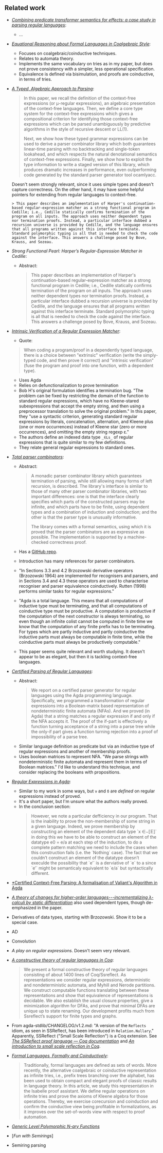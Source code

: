 ## Related work

*   [*Combining predicate transformer semantics for effects: a case study in parsing regular languages*]\:
    *   ...

*   [*Equational Reasoning about Formal Languages in Coalgebraic Style*]\:
    *   Focuses on coalgebraic/coinductive techniques.
    *   Relates to automata theory.
    *   Implements the same vocabulary on tries as in my paper, but does not prove consistency with a simpler, less operational specification.
    *   Equivalence is defined via bisimulation, and proofs are coinductive, in terms of tries.

*   [*A Typed, Algebraic Approach to Parsing*]\:

    <blockquote>
    In this paper, we recall the definition of the context-free expressions (or μ-regular expressions), an algebraic presentation of the context-free languages. Then, we define a core type system for the context-free expressions which gives a compositional criterion for identifying those context-free expressions which can be parsed unambiguously by predictive algorithms in the style of recursive descent or LL(1).

    Next, we show how these typed grammar expressions can be used to derive a parser combinator library which both guarantees linear-time parsing with no backtracking and single-token lookahead, and which respects the natural denotational semantics of context-free expressions. Finally, we show how to exploit the type information to write a staged version of this library, which produces dramatic increases in performance, even outperforming code generated by the standard parser generator tool ocamlyacc.
    </blockquote>

    Doesn't seem strongly relevant, since it uses simple types and doesn't capture correctness.
    On the other hand, it may have some helpful pointers for extending from regular languages to context-free.

        > This paper describes an implementation of Harper's continuation-based regular-expression matcher as a strong functional program in Cedille; i.e., Cedille statically confirms termination of the program on all inputs. The approach uses neither dependent types nor termination proofs. Instead, a particular interface dubbed a recursion universe is provided by Cedille, and the language ensures that all programs written against this interface terminate. Standard polymorphic typing is all that is needed to check the code against the interface. This answers a challenge posed by Bove, Krauss, and Sozeau.

*   *Strong Functional Pearl: Harper’s Regular-Expression Matcher in Cedille*:
    *   Abstract:
        > This paper describes an implementation of Harper's continuation-based regular-expression matcher as a strong functional program in Cedille; i.e., Cedille statically confirms termination of the program on all inputs. The approach uses neither dependent types nor termination proofs. Instead, a particular interface dubbed a recursion universe is provided by Cedille, and the language ensures that all programs written against this interface terminate. Standard polymorphic typing is all that is needed to check the code against the interface. This answers a challenge posed by Bove, Krauss, and Sozeau.

*   [*Intrinsic Verification of a Regular Expression Matcher*]\:

    *  Quote:
    > When coding a program/proof in a dependently typed language, there is a choice between "extrinsic" verification (write the simply-typed code, and then prove it correct) and "intrinsic verification" (fuse the program and proof into one function, with a dependent type).

    *   Uses Agda
    *   Relies on defunctionalization to prove termination
    *   Bob H's original formulation identifies a termination bug.
        "The problem can be fixed by restricting the domain of the function to standard regular expressions, which have no Kleene-stared subexpressions that accept the empty string, and then using a preprocessor translation to solve the original problem."
        In this paper, they "use a syntactic criterion, generating standard regular expressions by literals, concatenation, alternation, and Kleene plus (one or more occurrences) instead of Kleene star (zero or more occurrences), and omitting the empty string regexp ε."
    *   The authors define an indexed data type `_∈Ls_` of regular expressions that is quite similar to my few definitions.
    *   They relate general regular expressions to standard ones.

*   [*Total parser combinators*]\:
    *   Abstract:
        <blockquote>
        A monadic parser combinator library which guarantees termination of parsing, while still allowing many forms of left recursion, is described. The library's interface is similar to those of many other parser combinator libraries, with two important differences: one is that the interface clearly specifies which parts of the constructed parsers may be infinite, and which parts have to be finite, using dependent types and a combination of induction and coinduction; and the other is that the parser type is unusually informative.

        The library comes with a formal semantics, using which it is proved that the parser combinators are as expressive as possible. The implementation is supported by a machine-checked correctness proof.
        </blockquote>
    *   Has a [GitHub repo](https://github.com/nad/parser-combinators).
    *   Introduction has many references for parser combinators.
    *   "In Sections 3.3 and 4.2 Brzozowski derivative operators (Brzozowski 1964) are implemented for recognisers and parsers, and in Sections 3.4 and 4.3 these operators are used to characterise recogniser and parser equivalence coinductively. Rutten (1998) performs similar tasks for regular expressions."
    *   "Agda is a total language. This means that all computations of inductive type must be terminating, and that all computations of coinductive type must be productive. A computation is productive if the computation of the next constructor is always terminating, so even though an infinite colist cannot be computed in finite time we know that the computation of any finite prefix has to be terminating. For types which are partly inductive and partly coinductive the inductive parts must always be computable in finite time, while the coinductive parts must always be productively computable."
    *   This paper seems quite relevant and worth studying.
        It doesn't appear to be as elegant, but then it is tackling context-free languages.

*   [*Certified Parsing of Regular Languages*]\:
    *   Abstract:
        <blockquote>
        We report on a certified parser generator for regular languages using the Agda programming language. Specifically, we programmed a transformation of regular expressions into a Boolean-matrix based representation of nondeterministic finite automata (NFAs). And we proved (in Agda) that a string matches a regular expression if and only if the NFA accepts it. The proof of the if-part is effectively a function turning acceptance of a string into a parse tree while the only-if part gives a function turning rejection into a proof of impossibility of a parse tree.
        </blockquote>
    *   Similar language definition as predicate but via an inductive type of regular expressions and another of membership proofs.
    *   Uses boolean matrices to represent NFA.
        "We parse strings with nondeterministic finite automata and represent them in terms of Boolean matrices."
        I'd like to understand this technique, and consider replacing the booleans with propositions.

*   [*Regular Expressions in Agda*]\:
    *   Similar to my work in some ways, but `ν` and `δ` are *defined* on regular expressions instead of proved.
    *   It's a short paper, but I'm unsure what the authors really proved.
    *   In the conclusion section:
        <blockquote>
        However, we note a particular defficiency in our program. That is the inability to prove the non-membership of some string in a given language. Indeed, we prove membership by constructing an element of the dependent data type `x ∈⌣⟦E⟧` in doing this we have to be able to construct an element of the datatype e0 = e/a at each step of the induction, to do a complete pattern matching we need to include the cases when this construction fails (i.e. the `Nothing` case). The fact that we couldn’t construct an element of the datatype doesn’t execulde the possibility that `e′` is a derviative of `e` to a since `e′` might be semanticaly equivalent to `e/a` but syntactically different.
        </blockquote>

*   [*Certified Context-Free Parsing: A formalisation of Valiant's Algorithm in Agda]
*   [*A theory of changes for higher-order languages---incrementalizing λ-calculi by static differentiation*] also used dependent types, though de-emphasized in the paper.
*   Derivatives of data types, starting with Brzozowski.
    Show it to be a special case.
*   AD
*   Convolution
*   *A play on regular expressions*.
    Doesn't seem very relevant.
*   [*A constructive theory of regular languages in Coq*]\:
    <blockquote>
    We present a formal constructive theory of regular languages consisting of about 1400 lines of Coq/Ssreflect. As representations we consider regular expressions, deterministic and nondeterministic automata, and Myhill and Nerode partitions. We construct computable functions translating between these representations and show that equivalence of representations is decidable. We also establish the usual closure properties, give a minimization algorithm for DFAs, and prove that minimal DFAs are unique up to state renaming. Our development profits much from Ssreflect’s support for finite types and graphs.
    </blockquote>

*   From agda-stdlib/CHANGELOG/v1.2.md:
    "A version of the `Reflects` idiom, as seen in SSReflect, has been introduced in `Relation.Nullary`."
    Apparently, SSReflect ("Small Scale Reflection") is a Coq extension.
    See [*The SSReflect proof language — Coq documentation*](https://coq.inria.fr/refman/proof-engine/ssreflect-proof-language.html) and [*An introduction to small scale reflection in Coq*](https://jfr.unibo.it/article/view/1979).
*   [*Formal Languages, Formally and Coinductively*]\:
    <blockquote>
    Traditionally, formal languages are defined as sets of words. More recently, the alternative coalgebraic or coinductive representation as infinite tries, i.e., prefix trees branching over the alphabet, has been used to obtain compact and elegant proofs of classic results in language theory. In this article, we study this representation in the Isabelle proof assistant. We define regular operations on infinite tries and prove the axioms of Kleene algebra for those operations. Thereby, we exercise corecursion and coinduction and confirm the coinductive view being profitable in formalizations, as it improves over the set-of-words view with respect to proof automation.
    </blockquote>

*   [*Generic Level Polymorphic N-ary Functions*]
*   [*Fun with Semirings*]
*   Semiring parsing



[*Equational Reasoning about Formal Languages in Coalgebraic Style*]: http://www.cse.chalmers.se/~abela/jlamp17.pdf "paper by Andreas Abel (2017)"

[*Formal Languages, Formally and Coinductively*]: https://arxiv.org/abs/1611.09633 "paper by Dmitriy Traytel (2017)"

[*Proof Pearl: Regular Expression Equivalence and Relation Algebra*]: https://www21.in.tum.de/~krauss/papers/rexp.pdf "paper by Alexander Krauss and Tobias Nipkow (2012)"

[*Generic Level Polymorphic N-ary Functions*]: https://gallais.github.io/pdf/tyde19.pdf "paper by Guillaume Allais (2019)"

[*Fun with Semirings: A functional pearl on the abuse of linear algebra*]: http://stedolan.net/research/semirings.pdf "paper by Stephen Dolan (2013)"

[*Regular Expressions in Agda*]: https://itu.dk/people/basm/report.pdf "paper by Alexandre Agular and Bassel Mannaa (2009)"

[*Certified Context-Free Parsing: A formalisation of Valiant's Algorithm in Agda]: http://arxiv.org/abs/1601.07724 "paper by Jean-Philippe Bernardy and Patrik Jansson (2016)"

[*A theory of changes for higher-order languages---incrementalizing λ-calculi by static differentiation*]: http://inc-lc.github.io/resources/pldi14-ilc-author-final.pdf "paper by Yufei Cai, Paolo G. Giarrusso, Tillmann Rendel, and Klaus Ostermann (2014)"

[*Certified Parsing of Regular Languages*]: https://citeseerx.ist.psu.edu/viewdoc/summary?doi=10.1.1.571.724 "paper by Denis Firsov , Tarmo Uustalu"

[*Intrinsic Verification of a Regular Expression Matcher*]: http://cattheory.com/regexp2016.pdf "Joomy Korkut, Maksim Trifunovski, and Daniel R. Licata (2016)"

[*A Typed, Algebraic Approach to Parsing*]: https://www.cl.cam.ac.uk/~nk480/parsing.pdf "paper by Neel Krishnaswami and Jeremy Yallop (2019)"

[*Total parser combinators*]: http://www.cse.chalmers.se/~nad/publications/danielsson-parser-combinators.html "paper by Nils Anders Danielsson (2015)"

[*A constructive theory of regular languages in Coq*]: https://www.ps.uni-saarland.de/~doczkal/regular/ConstructiveRegularLanguages.pdf "paper by Christian Doczkal, Jan-Oliver Kaiser, and Gert Smolka (2013)"

[*Combining predicate transformer semantics for effects: a case study in parsing regular languages*]: https://arxiv.org/abs/2005.00197 "paper by Anne Baanen Wouter Swierstra (2020)"
